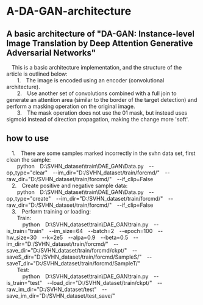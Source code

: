# A-DA-GAN-architecture
## A basic architecture of "DA-GAN: Instance-level Image Translation by Deep Attention Generative Adversarial Networks"<br>
&#8195;This is a basic architecture implementation, and the structure of the article is outlined below:<br>&#8195;&#8195;1.&#8195;The image is encoded using an encoder (convolutional architecture).<br>
&#8195;&#8195;2.&#8195;Use another set of convolutions combined with a full join to generate an attention area (similar to the border of the target detection) and perform a masking operation on the original image.<br>
&#8195;&#8195;3.&#8195;The mask operation does not use the 01 mask, but instead uses sigmoid instead of direction propagation, making the change more 'soft'.<br>
## how to use<br>
&#8195;1.&#8195;There are some samples marked incorrectly in the svhn data set, first clean the sample:<br>
&#8195;&#8195;python&#8195;D:\SVHN_dataset\train\DAE_GAN\Data.py&#8195;--op_type="clear"&#8195;--im_dir="D:/SVHN_dataset/train/forcmd/"&#8195;--raw_dir="D:/SVHN_dataset/train/forcmd/"&#8195;--if_clip=False<br>
&#8195;2.&#8195;Create positive and negative sample data:<br>
&#8195;&#8195;python&#8195;D:\SVHN_dataset\train\DAE_GAN\Data.py&#8195;--op_type="create"&#8195;--im_dir="D:/SVHN_dataset/train/forcmd/"&#8195;--raw_dir="D:/SVHN_dataset/train/forcmd/"&#8195;--if_clip=False<br>
&#8195;3.&#8195;Perform training or loading:<br>
&#8195;&#8195;Train:<br>
&#8195;&#8195;&#8195;python&#8195;D:\SVHN_dataset\train\DAE_GAN\train.py&#8195;--is_train="train"&#8195;--im_size=64&#8195;--batch=2&#8195;--epoch=100&#8195;--hw_size=30&#8195;--k=2e5&#8195;--alpa=0.9&#8195;--beta=0.5&#8195;--im_dir="D:/SVHN_dataset/train/forcmd/"&#8195;--save_dir="D:/SVHN_dataset/train/forcmd/ckpt/"&#8195;--saveS_dir="D:/SVHN_dataset/train/forcmd/SampleS/"&#8195;--saveT_dir="D:/SVHN_dataset/train/forcmd/SampleT/"<br>
&#8195;&#8195;Test:<br>
&#8195;&#8195;&#8195;python&#8195;D:\SVHN_dataset\train\DAE_GAN\train.py&#8195;--is_train="test"&#8195;--load_dir="D:/SVHN_dataset/train/ckpt/"&#8195;--raw_im_dir="D:/SVHN_dataset/test"&#8195;--save_im_dir="D:/SVHN_dataset/test_save/"<br>
